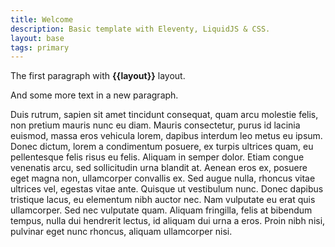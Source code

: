 ```yaml
---
title: Welcome
description: Basic template with Eleventy, LiquidJS & CSS.
layout: base
tags: primary
---
```

The first paragraph with **{{layout}}** layout.

And some more text in a new paragraph.

Duis rutrum, sapien sit amet tincidunt consequat, quam arcu molestie felis, non pretium mauris nunc eu diam. Mauris consectetur, purus id lacinia euismod, massa eros vehicula lorem, dapibus interdum leo metus eu ipsum. Donec dictum, lorem a condimentum posuere, ex turpis ultrices quam, eu pellentesque felis risus eu felis. Aliquam in semper dolor. Etiam congue venenatis arcu, sed sollicitudin urna blandit at. Aenean eros ex, posuere eget magna non, ullamcorper convallis ex. Sed augue nulla, rhoncus vitae ultrices vel, egestas vitae ante. Quisque ut vestibulum nunc. Donec dapibus tristique lacus, eu elementum nibh auctor nec. Nam vulputate eu erat quis ullamcorper. Sed nec vulputate quam. Aliquam fringilla, felis at bibendum tempus, nulla dui hendrerit lectus, id aliquam dui urna a eros. Proin nibh nisi, pulvinar eget nunc rhoncus, aliquam ullamcorper nisi.